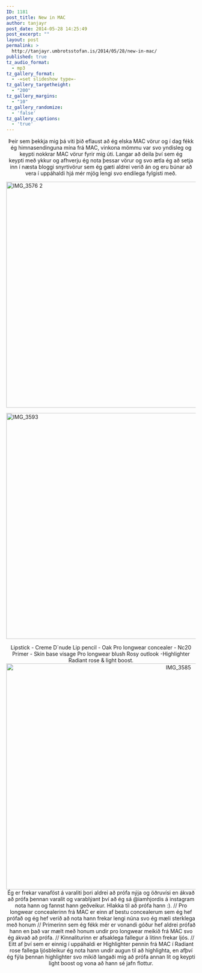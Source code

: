 ```yaml
---
ID: 1181
post_title: New in MAC
author: tanjayr
post_date: 2014-05-28 14:25:49
post_excerpt: ""
layout: post
permalink: >
  http://tanjayr.umbrotsstofan.is/2014/05/28/new-in-mac/
published: true
tz_audio_format:
  - mp3
tz_gallery_format:
  - -=set slideshow type=-
tz_gallery_targetheight:
  - "200"
tz_gallery_margins:
  - "10"
tz_gallery_randomize:
  - 'false'
tz_gallery_captions:
  - 'true'
---
```

<p style="text-align: center;">Þeir sem þekkja mig þá viti þið eflaust að ég elska MAC vörur og í dag fékk ég himnasendinguna mína frá MAC, vinkona mömmu var svo yndisleg og keypti nokkrar MAC vörur fyrir mig úti. Langar að deila því sem ég keypti með ykkur og afhverju ég nota þessar vörur og svo ætla ég að setja inn í næsta bloggi snyrtivörur sem ég gæti aldrei verið án og eru búnar að vera í uppáhaldi hjá mér mjög lengi svo endilega fylgisti með.
<!--more--></p>
<a href="http://www.tanjayr.com/wp-content/uploads/2014/05/IMG_3576-2.jpg"><img class="aligncenter size-large wp-image-1400" src="http://www.tanjayr.com/wp-content/uploads/2014/05/IMG_3576-2-1024x682.jpg" alt="IMG_3576 2" width="900" height="599" /></a>

<a href="http://www.tanjayr.com/wp-content/uploads/2014/05/IMG_3593.jpg"><img class="aligncenter size-large wp-image-1401" src="http://www.tanjayr.com/wp-content/uploads/2014/05/IMG_3593-1024x682.jpg" alt="IMG_3593" width="900" height="599" /></a>
<p style="text-align: center;">Lipstick - Creme D´nude
Lip pencil - Oak
Pro longwear concealer - Nc20
Primer - Skin base visage
Pro longwear blush Rosy outlook
-Highlighter Radiant rose &amp; light boost.
<a href="http://tanjayr.com/wp-content/uploads/2014/05/IMG_3593.jpg">
</a><a href="http://www.tanjayr.com/wp-content/uploads/2014/05/IMG_3585.jpg"><img class="aligncenter size-large wp-image-1402" src="http://www.tanjayr.com/wp-content/uploads/2014/05/IMG_3585-1024x682.jpg" alt="IMG_3585" width="900" height="599" /></a><a href="http://tanjayr.com/wp-content/uploads/2014/05/IMG_3585.jpg">
</a>Ég er frekar vanaföst á varaliti þori aldrei að prófa nýja og öðruvísi en ákvað að prófa þennan varalit og varablýant því að ég sá @iamhjordis á instagram nota hann og fannst hann geðveikur. Hlakka til að prófa hann :). // Pro longwear concealerinn frá MAC er einn af bestu concealerum sem ég hef prófað og ég hef verið að nota hann frekar lengi núna svo ég mæli sterklega með honum // Primerinn sem ég fékk mér er vonandi góður hef aldrei prófað hann en það var mælt með honum undir pro longwear meikið frá MAC svo ég ákvað að prófa. // Kinnaliturinn er afsaklega fallegur á litinn frekar ljós. // Eitt af því sem er einnig í uppáhaldi er Highlighter pennin frá MAC í Radiant rose fallega ljósbleikur ég nota hann undir augun til að highlighta, en afþví ég fýla þennan highlighter svo mikið langaði mig að prófa annan lit og keypti light boost og vona að hann sé jafn flottur.</p>